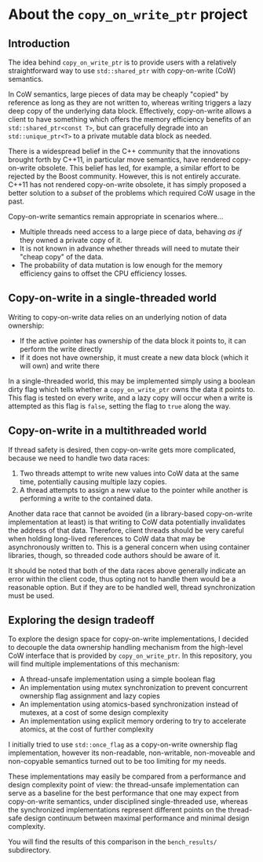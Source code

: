 # About the `copy_on_write_ptr` project

## Introduction

The idea behind `copy_on_write_ptr` is to provide users with a relatively straightforward way to use `std::shared_ptr`
with copy-on-write (CoW) semantics.

In CoW semantics, large pieces of data may be cheaply "copied" by reference as long as they are not written to, whereas
writing triggers a lazy deep copy of the underlying data block. Effectively, copy-on-write allows a client to have
something which offers the memory efficiency benefits of an `std::shared_ptr<const T>`, but can gracefully degrade into
an `std::unique_ptr<T>` to a private mutable data block as needed.

There is a widespread belief in the C++ community that the innovations brought forth by C++11, in particular move
semantics, have rendered copy-on-write obsolete. This belief has led, for example, a similar effort to be rejected by
the Boost community. However, this is not entirely accurate. C++11 has not rendered copy-on-write obsolete, it has
simply proposed a better solution to a *subset* of the problems which required CoW usage in the past.

Copy-on-write semantics remain appropriate in scenarios where...

   - Multiple threads need access to a large piece of data, behaving *as if* they owned a private copy of it.
   - It is not known in advance whether threads will need to mutate their "cheap copy" of the data.
   - The probability of data mutation is low enough for the memory efficiency gains to offset the CPU efficiency losses.


## Copy-on-write in a single-threaded world

Writing to copy-on-write data relies on an underlying notion of data ownership:

   - If the active pointer has ownership of the data block it points to, it can perform the write directly
   - If it does not have ownership, it must create a new data block (which it will own) and write there

In a single-threaded world, this may be implemented simply using a boolean dirty flag which tells whether a
`copy_on_write_ptr` owns the data it points to. This flag is tested on every write, and a lazy copy will occur when a
write is attempted as this flag is `false`, setting the flag to `true` along the way.


## Copy-on-write in a multithreaded world

If thread safety is desired, then copy-on-write gets more complicated, because we need to handle two data races:

   1. Two threads attempt to write new values into CoW data at the same time, potentially causing multiple lazy copies.
   2. A thread attempts to assign a new value to the pointer while another is performing a write to the contained data.

Another data race that cannot be avoided (in a library-based copy-on-write implementation at least) is that writing to
CoW data potentially invalidates the address of that data. Therefore, client threads should be very careful when holding
long-lived references to CoW data that may be asynchronously written to. This is a general concern when using container
libraries, though, so threaded code authors should be aware of it.

It should be noted that both of the data races above generally indicate an error within the client code, thus opting not
to handle them would be a reasonable option. But if they are to be handled well, thread synchronization must be used.


## Exploring the design tradeoff

To explore the design space for copy-on-write implementations, I decided to decouple the data ownership handling
mechanism from the high-level CoW interface that is provided by `copy_on_write_ptr`. In this repository, you will find
multiple implementations of this mechanism:

- A thread-unsafe implementation using a simple boolean flag
- An implementation using mutex synchronization to prevent concurrent ownership flag assignment and lazy copies
- An implementation using atomics-based synchronization instead of mutexes, at a cost of some design complexity
- An implementation using explicit memory ordering to try to accelerate atomics, at the cost of further complexity

I initially tried to use `std::once_flag` as a copy-on-write ownership flag implementation, however its non-readable,
non-writable, non-moveable and non-copyable semantics turned out to be too limiting for my needs.

These implementations may easily be compared from a performance and design complexity point of view: the thread-unsafe
implementation can serve as a baseline for the best performance that one may expect from copy-on-write semantics, under
disciplined single-threaded use, whereas the synchronized implementations represent different points on the thread-safe
design continuum between maximal performance and minimal design complexity.

You will find the results of this comparison in the `bench_results/` subdirectory.
